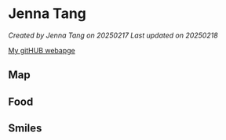 # Jenna Tang 

*Created by Jenna Tang on 20250217 Last updated on 20250218*

[My gitHUB webapge]() 


## Map


## Food


## Smiles 
